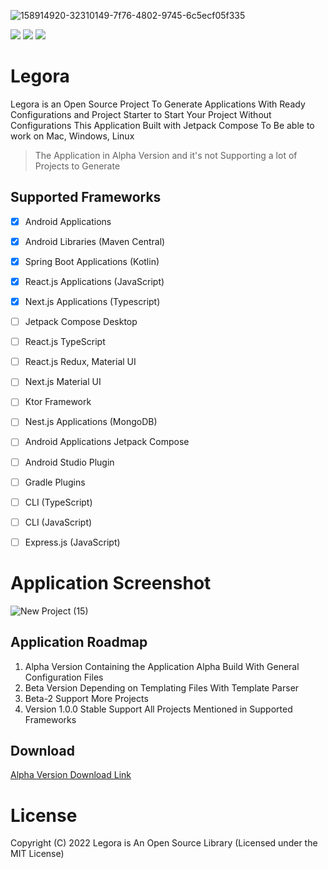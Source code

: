 
![158914920-32310149-7f76-4802-9745-6c5ecf05f335](https://user-images.githubusercontent.com/29167110/162568490-b0f18dae-6e56-485c-8c43-958a6104da92.png)


![](https://img.shields.io/badge/Version-1.0.0--alpha-brightgreen)
![](https://img.shields.io/badge/Language-Kotlin-orange)
![](https://img.shields.io/badge/Status-Under%20Development-green)

# Legora

Legora is an Open Source Project To Generate Applications With Ready Configurations and Project Starter to Start Your Project Without Configurations
This Application Built with Jetpack Compose To Be able to work on Mac, Windows, Linux

> The Application in Alpha Version and it's not Supporting a lot of Projects to Generate

## Supported Frameworks
- [X] Android Applications
- [X] Android Libraries (Maven Central)
- [X] Spring Boot Applications (Kotlin)
- [X] React.js Applications (JavaScript)
- [X] Next.js Applications (Typescript)
- [ ] Jetpack Compose Desktop
- [ ] React.js TypeScript
- [ ] React.js Redux, Material UI
- [ ] Next.js Material UI
- [ ] Ktor Framework
- [ ] Nest.js Applications (MongoDB)
- [ ] Android Applications Jetpack Compose
- [ ] Android Studio Plugin
- [ ] Gradle Plugins
- [ ] CLI (TypeScript)
- [ ] CLI (JavaScript)
- [ ] Express.js (JavaScript)


# Application Screenshot

![New Project (15)](https://user-images.githubusercontent.com/29167110/162568598-19df4e84-99ac-46a9-a0c5-9faea55c1481.png)

## Application Roadmap
1. Alpha Version Containing the Application Alpha Build With General Configuration Files
2. Beta Version Depending on Templating Files With Template Parser
3. Beta-2 Support More Projects
4. Version 1.0.0 Stable Support All Projects Mentioned in Supported Frameworks

## Download
[Alpha Version Download Link](https://github.com/legora-io/Legora/releases/tag/1.0.0-alpha)

# License

Copyright (C) 2022 Legora is An Open Source Library (Licensed under the MIT License)

